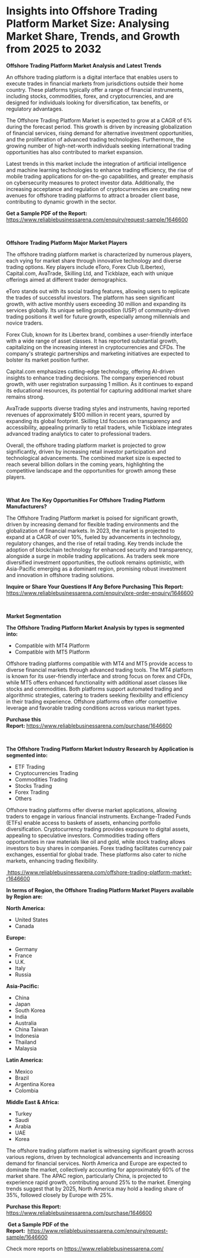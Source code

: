 <p><h1>Insights into Offshore Trading Platform Market Size: Analysing Market Share, Trends, and Growth from 2025 to 2032</h1></p><p><strong>Offshore Trading Platform Market Analysis and Latest Trends</strong></p>
<p><p>An offshore trading platform is a digital interface that enables users to execute trades in financial markets from jurisdictions outside their home country. These platforms typically offer a range of financial instruments, including stocks, commodities, forex, and cryptocurrencies, and are designed for individuals looking for diversification, tax benefits, or regulatory advantages.</p><p>The Offshore Trading Platform Market is expected to grow at a CAGR of 6% during the forecast period. This growth is driven by increasing globalization of financial services, rising demand for alternative investment opportunities, and the proliferation of advanced trading technologies. Furthermore, the growing number of high-net-worth individuals seeking international trading opportunities has also contributed to market expansion.</p><p>Latest trends in this market include the integration of artificial intelligence and machine learning technologies to enhance trading efficiency, the rise of mobile trading applications for on-the-go capabilities, and greater emphasis on cybersecurity measures to protect investor data. Additionally, the increasing acceptance and regulation of cryptocurrencies are creating new avenues for offshore trading platforms to attract a broader client base, contributing to dynamic growth in the sector.</p></p>
<p><strong>Get a Sample PDF of the Report:&nbsp;</strong> <a href="https://www.reliablebusinessarena.com/enquiry/request-sample/1646600?utm_campaign=2112&utm_medium=2&utm_source=Github&utm_content=ia&utm_term=11032025&utm_id=offshore-trading-platform">https://www.reliablebusinessarena.com/enquiry/request-sample/1646600</a></p>
<p>&nbsp;</p>
<p><strong>Offshore Trading Platform Major Market Players</strong></p>
<p><p>The offshore trading platform market is characterized by numerous players, each vying for market share through innovative technology and diverse trading options. Key players include eToro, Forex Club (Libertex), Capital.com, AvaTrade, Skilling Ltd, and Tickblaze, each with unique offerings aimed at different trader demographics.</p><p>eToro stands out with its social trading features, allowing users to replicate the trades of successful investors. The platform has seen significant growth, with active monthly users exceeding 30 million and expanding its services globally. Its unique selling proposition (USP) of community-driven trading positions it well for future growth, especially among millennials and novice traders.</p><p>Forex Club, known for its Libertex brand, combines a user-friendly interface with a wide range of asset classes. It has reported substantial growth, capitalizing on the increasing interest in cryptocurrencies and CFDs. The company's strategic partnerships and marketing initiatives are expected to bolster its market position further.</p><p>Capital.com emphasizes cutting-edge technology, offering AI-driven insights to enhance trading decisions. The company experienced robust growth, with user registration surpassing 1 million. As it continues to expand its educational resources, its potential for capturing additional market share remains strong.</p><p>AvaTrade supports diverse trading styles and instruments, having reported revenues of approximately $100 million in recent years, spurred by expanding its global footprint. Skilling Ltd focuses on transparency and accessibility, appealing primarily to retail traders, while Tickblaze integrates advanced trading analytics to cater to professional traders.</p><p>Overall, the offshore trading platform market is projected to grow significantly, driven by increasing retail investor participation and technological advancements. The combined market size is expected to reach several billion dollars in the coming years, highlighting the competitive landscape and the opportunities for growth among these players.</p></p>
<p>&nbsp;</p>
<p><strong>What Are The Key Opportunities For Offshore Trading Platform Manufacturers?</strong></p>
<p><p>The Offshore Trading Platform market is poised for significant growth, driven by increasing demand for flexible trading environments and the globalization of financial markets. In 2023, the market is projected to expand at a CAGR of over 10%, fueled by advancements in technology, regulatory changes, and the rise of retail trading. Key trends include the adoption of blockchain technology for enhanced security and transparency, alongside a surge in mobile trading applications. As traders seek more diversified investment opportunities, the outlook remains optimistic, with Asia-Pacific emerging as a dominant region, promising robust investment and innovation in offshore trading solutions.</p></p>
<p><strong>Inquire or Share Your Questions If Any Before Purchasing This Report:</strong> <a href="https://www.reliablebusinessarena.com/enquiry/pre-order-enquiry/1646600?utm_campaign=2112&utm_medium=2&utm_source=Github&utm_content=ia&utm_term=11032025&utm_id=offshore-trading-platform">https://www.reliablebusinessarena.com/enquiry/pre-order-enquiry/1646600</a></p>
<p>&nbsp;</p>
<p><strong>Market Segmentation</strong></p>
<p><strong>The Offshore Trading Platform Market Analysis by types is segmented into:</strong></p>
<p><ul><li>Compatible with MT4 Platform</li><li>Compatible with MT5 Platform</li></ul></p>
<p><p>Offshore trading platforms compatible with MT4 and MT5 provide access to diverse financial markets through advanced trading tools. The MT4 platform is known for its user-friendly interface and strong focus on forex and CFDs, while MT5 offers enhanced functionality with additional asset classes like stocks and commodities. Both platforms support automated trading and algorithmic strategies, catering to traders seeking flexibility and efficiency in their trading experience. Offshore platforms often offer competitive leverage and favorable trading conditions across various market types.</p></p>
<p><strong>Purchase this Report:&nbsp;</strong><a href="https://www.reliablebusinessarena.com/purchase/1646600?utm_campaign=2112&utm_medium=2&utm_source=Github&utm_content=ia&utm_term=11032025&utm_id=offshore-trading-platform">https://www.reliablebusinessarena.com/purchase/1646600</a></p>
<p>&nbsp;</p>
<p><strong>The Offshore Trading Platform Market Industry Research by Application is segmented into:</strong></p>
<p><ul><li>ETF Trading</li><li>Cryptocurrencies Trading</li><li>Commodities Trading</li><li>Stocks Trading</li><li>Forex Trading</li><li>Others</li></ul></p>
<p><p>Offshore trading platforms offer diverse market applications, allowing traders to engage in various financial instruments. Exchange-Traded Funds (ETFs) enable access to baskets of assets, enhancing portfolio diversification. Cryptocurrency trading provides exposure to digital assets, appealing to speculative investors. Commodities trading offers opportunities in raw materials like oil and gold, while stock trading allows investors to buy shares in companies. Forex trading facilitates currency pair exchanges, essential for global trade. These platforms also cater to niche markets, enhancing trading flexibility.</p></p>
<p><a href="https://www.reliablebusinessarena.com/offshore-trading-platform-market-r1646600?utm_campaign=2112&utm_medium=2&utm_source=Github&utm_content=ia&utm_term=11032025&utm_id=offshore-trading-platform">&nbsp;https://www.reliablebusinessarena.com/offshore-trading-platform-market-r1646600</a></p>
<p><strong>In terms of Region, the Offshore Trading Platform Market Players available by Region are:</strong></p>
<p>
    <p> <strong> North America: </strong>
        <ul>
            <li>United States</li>
            <li>Canada</li>
        </ul>
        </p> 
    <p> <strong> Europe: </strong>
        <ul>
            <li>Germany</li>
            <li>France</li>
            <li>U.K.</li>
            <li>Italy</li>
            <li>Russia</li>
        </ul>
        </p> 
    <p> <strong> Asia-Pacific: </strong>
        <ul>
            <li>China</li>
            <li>Japan</li>
            <li>South Korea</li>
            <li>India</li>
            <li>Australia</li>
            <li>China Taiwan</li>
            <li>Indonesia</li>
            <li>Thailand</li>
            <li>Malaysia</li>
        </ul>
        </p> 
    <p> <strong> Latin America: </strong>
        <ul>
            <li>Mexico</li>
            <li>Brazil</li>
            <li>Argentina Korea</li>
            <li>Colombia</li>
        </ul>
        </p> 
    <p> <strong> Middle East & Africa: </strong>
        <ul>
            <li>Turkey</li>
            <li>Saudi</li>
            <li>Arabia</li>
            <li>UAE</li>
            <li>Korea</li>
        </ul>
    </p>
    </p>
<p><p>The offshore trading platform market is witnessing significant growth across various regions, driven by technological advancements and increasing demand for financial services. North America and Europe are expected to dominate the market, collectively accounting for approximately 60% of the market share. The APAC region, particularly China, is projected to experience rapid growth, contributing around 25% to the market. Emerging trends suggest that by 2025, North America may hold a leading share of 35%, followed closely by Europe with 25%.</p></p>
<p><strong>Purchase this Report: </strong><a href="https://www.reliablebusinessarena.com/purchase/1646600?utm_campaign=2112&utm_medium=2&utm_source=Github&utm_content=ia&utm_term=11032025&utm_id=offshore-trading-platform">https://www.reliablebusinessarena.com/purchase/1646600</a></p>
<p>&nbsp;<strong>Get a Sample PDF of the Report:&nbsp;&nbsp;</strong><a href="https://www.reliablebusinessarena.com/enquiry/request-sample/1646600?utm_campaign=2112&utm_medium=2&utm_source=Github&utm_content=ia&utm_term=11032025&utm_id=offshore-trading-platform">https://www.reliablebusinessarena.com/enquiry/request-sample/1646600</a></p>
<p><strong></strong></p>
<p>Check more reports on <a href="https://www.reliablebusinessarena.com/?utm_campaign=2112&utm_medium=2&utm_source=Github&utm_content=ia&utm_term=11032025&utm_id=offshore-trading-platform">https://www.reliablebusinessarena.com/</a></p>